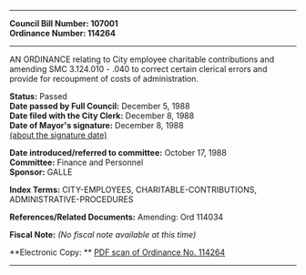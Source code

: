 * * * * *  
  
**Council Bill Number: [](#h0)[](#h2)107001**   
**Ordinance Number: 114264**  
  
* * * * *  
  
AN ORDINANCE relating to City employee charitable contributions and amending SMC 3.124.010 - .040 to correct certain clerical errors and provide for recoupment of costs of administration.  
  
**Status:** Passed   
**Date passed by Full Council:** December 5, 1988   
**Date filed with the City Clerk:** December 8, 1988   
**Date of Mayor's signature:** December 8, 1988   
[(about the signature date)](/~public/approvaldate.htm)   
  
  
**Date introduced/referred to committee:** October 17, 1988   
**Committee:** Finance and Personnel   
**Sponsor:** GALLE   
  
**Index Terms:** CITY-EMPLOYEES, CHARITABLE-CONTRIBUTIONS, ADMINISTRATIVE-PROCEDURES  
  
**References/Related Documents:** Amending: Ord 114034  
  
**Fiscal Note:** *(No fiscal note available at this time)*  
  
**Electronic Copy: ** [PDF scan of Ordinance No. 114264](/~archives/Ordinances/Ord_114264.pdf)  
  
* * * * *  
